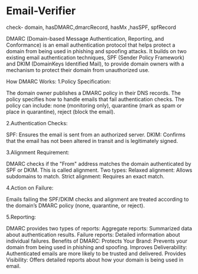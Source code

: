# Email-Verifier

check- domain, hasDMARC,dmarcRecord, hasMx ,hasSPF, spfRecord

DMARC (Domain-based Message Authentication, Reporting, and Conformance) is an email authentication protocol that helps protect a domain from being used in phishing and spoofing attacks. It builds on two existing email authentication techniques, SPF (Sender Policy Framework) and DKIM (DomainKeys Identified Mail), to provide domain owners with a mechanism to protect their domain from unauthorized use.

How DMARC Works:
1.Policy Specification:

The domain owner publishes a DMARC policy in their DNS records. The policy specifies how to handle emails that fail authentication checks.
The policy can include:
none (monitoring only),
quarantine (mark as spam or place in quarantine),
reject (block the email).

2.Authentication Checks:

SPF: Ensures the email is sent from an authorized server.
DKIM: Confirms that the email has not been altered in transit and is legitimately signed.

3.Alignment Requirement:

DMARC checks if the "From" address matches the domain authenticated by SPF or DKIM. This is called alignment.
Two types:
Relaxed alignment: Allows subdomains to match.
Strict alignment: Requires an exact match.

4.Action on Failure:

Emails failing the SPF/DKIM checks and alignment are treated according to the domain’s DMARC policy (none, quarantine, or reject).

5.Reporting:

DMARC provides two types of reports:
Aggregate reports: Summarized data about authentication results.
Failure reports: Detailed information about individual failures.
Benefits of DMARC:
Protects Your Brand: Prevents your domain from being used in phishing and spoofing.
Improves Deliverability: Authenticated emails are more likely to be trusted and delivered.
Provides Visibility: Offers detailed reports about how your domain is being used in email.
